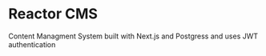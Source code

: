 # Reactor CMS

Content Managment System built with Next.js and Postgress and uses JWT authentication
